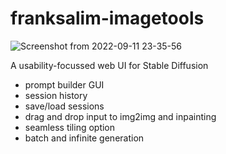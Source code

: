 # franksalim-imagetools

![Screenshot from 2022-09-11 23-35-56](https://user-images.githubusercontent.com/154994/189588424-be8a3ed5-ab2f-4b1c-bfe2-c4167aa1fb0f.png)

A usability-focussed web UI for Stable Diffusion

* prompt builder GUI
* session history
* save/load sessions
* drag and drop input to img2img and inpainting
* seamless tiling option
* batch and infinite generation
